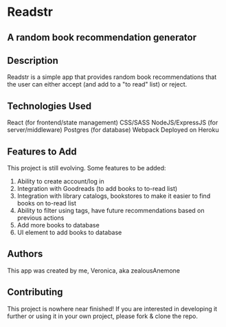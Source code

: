 # Readstr
## A random book recommendation generator

## Description

Readstr is a simple app that provides random book recommendations that the user can either accept (and add to a "to read" list) or reject. 

## Technologies Used

React (for frontend/state management)
CSS/SASS
NodeJS/ExpressJS (for server/middleware)
Postgres (for database)
Webpack
Deployed on Heroku

## Features to Add

This project is still evolving. Some features to be added:

1. Ability to create account/log in
2. Integration with Goodreads (to add books to to-read list)
3. Integration with library catalogs, bookstores to make it easier to find books on to-read list
4. Ability to filter using tags, have future recommendations based on previous actions
5. Add more books to database
6. UI element to add books to database 

## Authors

This app was created by me, Veronica, aka zealousAnemone

## Contributing

This project is nowhere near finished! If you are interested in developing it further or using it in your own project, please fork & clone the repo.
